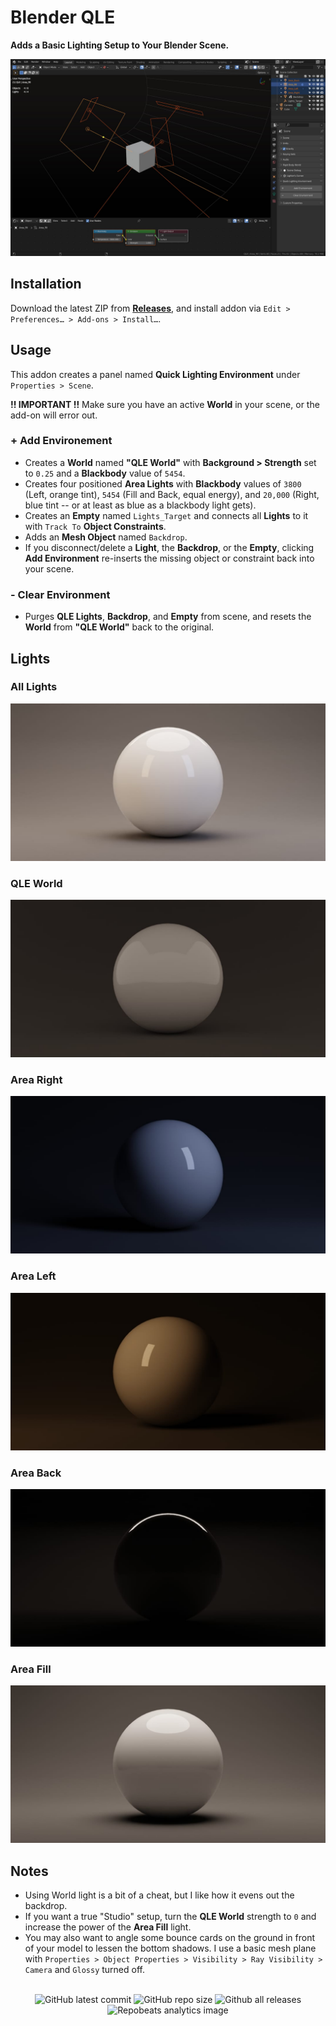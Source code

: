 # Blender QLE

**Adds a Basic Lighting Setup to Your Blender Scene.**

![Blender QLE Screenshot](https://github.com/don1138/blender-qle/blob/master/blender-qle.jpg)

## Installation

Download the latest ZIP from [**Releases**](https://github.com/don1138/blender-qle/releases), and install addon via `Edit > Preferences… > Add-ons > Install…`.

## Usage

This addon creates a panel named **Quick Lighting Environment** under `Properties > Scene`.

**!! IMPORTANT !!** Make sure you have an active **World** in your scene, or the add-on will error out.

### + Add Environement
   + Creates a **World** named **"QLE World"** with **Background > Strength** set to `0.25` and a **Blackbody** value of `5454`.
   + Creates four positioned **Area Lights** with **Blackbody** values of `3800` (Left, orange tint), `5454` (Fill and Back, equal energy), and `20,000` (Right, blue tint -- or at least as blue as a blackbody light gets). 
   + Creates an **Empty** named `Lights_Target` and connects all **Lights** to it with ``Track To`` **Object Constraints**.
   + Adds an **Mesh Object** named `Backdrop`.
   + If you disconnect/delete a **Light**, the **Backdrop**, or the **Empty**, clicking **Add Environment** re-inserts the missing object or constraint back into your scene.

### - Clear Environment
   + Purges **QLE Lights**, **Backdrop**, and **Empty** from scene, and resets the **World** from **"QLE World"** back to the original.

## Lights

### All Lights
![QLE - All Lights](https://github.com/don1138/blender-qle/blob/master/imx/QLE-00.jpg)
### QLE World
![QLE - QLE World](https://github.com/don1138/blender-qle/blob/master/imx/QLE-01.jpg)
### Area Right
![QLE - Area Right](https://github.com/don1138/blender-qle/blob/master/imx/QLE-02.jpg)
### Area Left
![QLE - Area Left](https://github.com/don1138/blender-qle/blob/master/imx/QLE-03.jpg)
### Area Back
![QLE - Area Back](https://github.com/don1138/blender-qle/blob/master/imx/QLE-04.jpg)
### Area Fill
![QLE - Area Fill](https://github.com/don1138/blender-qle/blob/master/imx/QLE-05.jpg)

## Notes
- Using World light is a bit of a cheat, but I like how it evens out the backdrop.
- If you want a true "Studio" setup, turn the **QLE World** strength to `0` and increase the power of the **Area Fill** light.
- You may also want to angle some bounce cards on the ground in front of your model to lessen the bottom shadows. I use a basic mesh plane with `Properties > Object Properties > Visibility > Ray Visibility > Camera` and `Glossy` turned off.
<br><br>

<p align="center">
  <img alt="GitHub latest commit" src="https://img.shields.io/github/last-commit/don1138/blender-qle">
  <img alt="GitHub repo size" src="https://img.shields.io/github/repo-size/don1138/blender-qle">
  <img alt="Github all releases" src="https://img.shields.io/github/downloads/don1138/blender-qle/total.svg"><br>
  <img src="https://repobeats.axiom.co/api/embed/e7313fc8115e168686e43e209cb5138dbb64f20a.svg" alt="Repobeats analytics image">
</p>

